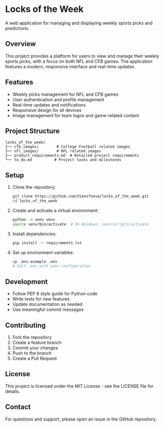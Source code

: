 # Locks of the Week

A web application for managing and displaying weekly sports picks and predictions.

## Overview

This project provides a platform for users to view and manage their weekly sports picks, with a focus on both NFL and CFB games. The application features a modern, responsive interface and real-time updates.

## Features

- Weekly picks management for NFL and CFB games
- User authentication and profile management
- Real-time updates and notifications
- Responsive design for all devices
- Image management for team logos and game-related content

## Project Structure

```
locks_of_the_week/
├── cfb_images/        # College Football related images
├── nfl_images/        # NFL related images
├── product_requirements.md  # Detailed project requirements
└── to_do.md          # Project tasks and milestones
```

## Setup

1. Clone the repository:
   ```bash
   git clone https://github.com/Vikesfoeva/locks_of_the_week.git
   cd locks_of_the_week
   ```

2. Create and activate a virtual environment:
   ```bash
   python -m venv venv
   source venv/bin/activate  # On Windows: venv\Scripts\activate
   ```

3. Install dependencies:
   ```bash
   pip install -r requirements.txt
   ```

4. Set up environment variables:
   ```bash
   cp .env.example .env
   # Edit .env with your configuration
   ```

## Development

- Follow PEP 8 style guide for Python code
- Write tests for new features
- Update documentation as needed
- Use meaningful commit messages

## Contributing

1. Fork the repository
2. Create a feature branch
3. Commit your changes
4. Push to the branch
5. Create a Pull Request

## License

This project is licensed under the MIT License - see the LICENSE file for details.

## Contact

For questions and support, please open an issue in the GitHub repository. 